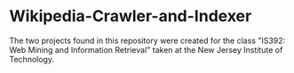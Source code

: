 # Wikipedia-Crawler-and-Indexer
The two projects found in this repository were created for the class "IS392: Web Mining and Information Retrieval" taken at the New Jersey Institute of Technology.

